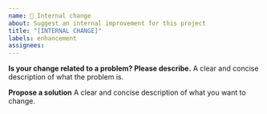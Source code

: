 ```yaml
---
name: 💾 Internal change
about: Suggest an internal improvement for this project
title: "[INTERNAL CHANGE]"
labels: enhancement
assignees:
---
```


**Is your change related to a problem? Please describe.**
A clear and concise description of what the problem is.

**Propose a solution**
A clear and concise description of what you want to change.
